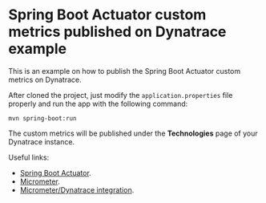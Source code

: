 # Spring Boot Actuator custom metrics published on Dynatrace example

This is an example on how to publish the Spring Boot Actuator custom metrics on Dynatrace.

After cloned the project, just modify the ```application.properties``` file properly and run the app with the following command:

```
mvn spring-boot:run
```

The custom metrics will be published under the **Technologies** page of your Dynatrace instance.

Useful links:

* [Spring Boot Actuator](https://docs.spring.io/spring-boot/docs/current/reference/html/production-ready-features.html).
* [Micrometer](https://micrometer.io/).
* [Micrometer/Dynatrace integration](https://micrometer.io/docs/registry/dynatrace).
